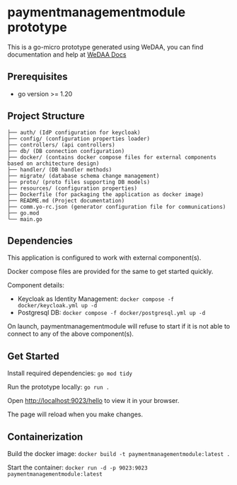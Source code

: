 # paymentmanagementmodule prototype

This is a go-micro prototype generated using WeDAA, you can find documentation and help at [WeDAA Docs](https://www.wedaa.tech/docs/introduction/what-is-wedaa/)

## Prerequisites

- go version >= 1.20

## Project Structure

```
├── auth/ (IdP configuration for keycloak)
├── config/ (configuration properties loader)
├── controllers/ (api controllers)
├── db/ (DB connection configuration)
├── docker/ (contains docker compose files for external components based on architecture design)
├── handler/ (DB handler methods)
├── migrate/ (database schema change management)
├── proto/ (proto files supporting DB models)
├── resources/ (configuration properties)
├── Dockerfile (for packaging the application as docker image)
├── README.md (Project documentation)
├── comm.yo-rc.json (generator configuration file for communications)
├── go.mod
└── main.go
```

## Dependencies

This application is configured to work with external component(s).

Docker compose files are provided for the same to get started quickly.

Component details:

- Keycloak as Identity Management: `docker compose -f docker/keycloak.yml up -d`
- Postgresql DB: `docker compose -f docker/postgresql.yml up -d`

On launch, paymentmanagementmodule will refuse to start if it is not able to connect to any of the above component(s).

## Get Started

Install required dependencies: `go mod tidy`

Run the prototype locally: `go run .`

Open [http://localhost:9023/hello](http://localhost:9023/hello) to view it in your browser.

The page will reload when you make changes.

## Containerization

Build the docker image: `docker build -t paymentmanagementmodule:latest .`

Start the container: `docker run -d -p 9023:9023 paymentmanagementmodule:latest`
